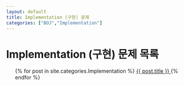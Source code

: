 ```yaml
---
layout: default
title: Implementation (구현) 문제
categories: ["BOJ","Implementation"]
---
```


<h1>Implementation (구현) 문제 목록</h1>
<ul>
<div class="card-list">
{% for post in site.categories.Implementation %}
  <a href="{{ post.url }}" class="card">
    {{ post.title }}
  </a>
{% endfor %}
</div>
